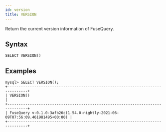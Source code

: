 ```yaml
---
id: version
title: VERSION
---
```


Return the current version information of FuseQuery.

## Syntax

```
SELECT VERSION()
```

## Examples

```
mysql> SELECT VERSION();
+-------------------------------------------------------------------------------+
| VERSION()                                                                     |
+-------------------------------------------------------------------------------+
| FuseQuery v-0.1.0-3afb26c(1.54.0-nightly-2021-06-09T07:56:09.461981495+00:00) |
+-------------------------------------------------------------------------------+
```

